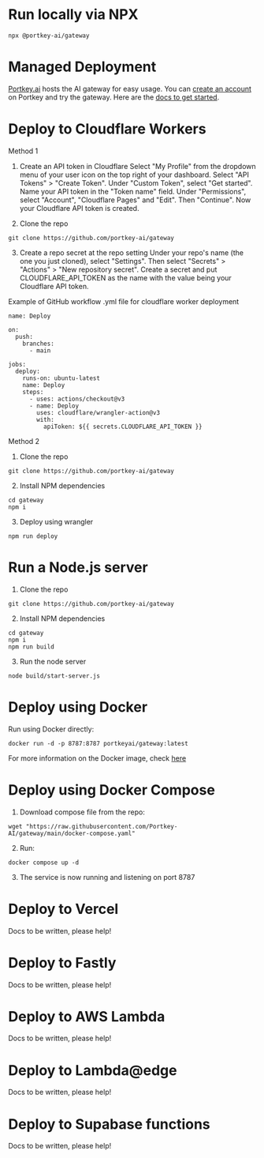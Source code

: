 # Run locally via NPX
```
npx @portkey-ai/gateway
```

# Managed Deployment
[Portkey.ai](https://portkey.ai) hosts the AI gateway for easy usage. You can [create an account](https://app.portkey.ai) on Portkey and try the gateway. Here are the [docs to get started](https://portkey.ai/docs/welcome/make-your-first-request).

# Deploy to Cloudflare Workers

Method 1

1. Create an API token in Cloudflare
Select "My Profile" from the dropdown menu of your user icon on the top right of your dashboard. Select "API Tokens" > "Create Token". Under "Custom Token", select "Get started". Name your API token in the "Token name" field. Under "Permissions", select "Account", "Cloudflare Pages" and "Edit". Then "Continue". Now your Cloudflare API token is created. 

2. Clone the repo
```
git clone https://github.com/portkey-ai/gateway
```
3. Create a repo secret at the repo setting
Under your repo's name (the one you just cloned), select "Settings". Then select "Secrets" > "Actions" > "New repository secret". Create a secret and put CLOUDFLARE_API_TOKEN as the name with the value being your Cloudflare API token. 

Example of GitHub workflow .yml file for cloudflare worker deployment
```
name: Deploy

on:
  push:
    branches:
      - main

jobs:
  deploy:
    runs-on: ubuntu-latest
    name: Deploy
    steps:
      - uses: actions/checkout@v3
      - name: Deploy
        uses: cloudflare/wrangler-action@v3
        with:
          apiToken: ${{ secrets.CLOUDFLARE_API_TOKEN }}
```   


Method 2
1. Clone the repo
```
git clone https://github.com/portkey-ai/gateway
```
2. Install NPM dependencies
```
cd gateway
npm i
```
3. Deploy using wrangler
```
npm run deploy
```


# Run a Node.js server
1. Clone the repo
```
git clone https://github.com/portkey-ai/gateway
```
2. Install NPM dependencies
```
cd gateway
npm i
npm run build
```
3. Run the node server
```
node build/start-server.js
```

# Deploy using Docker
Run using Docker directly:
```
docker run -d -p 8787:8787 portkeyai/gateway:latest
```
For more information on the Docker image, check [here](https://hub.docker.com/r/portkeyai/gateway)

# Deploy using Docker Compose
1. Download compose file from the repo:
```
wget "https://raw.githubusercontent.com/Portkey-AI/gateway/main/docker-compose.yaml"
```
2. Run:
```
docker compose up -d
```
3. The service is now running and listening on port 8787

# Deploy to Vercel
Docs to be written, please help!

# Deploy to Fastly
Docs to be written, please help!

# Deploy to AWS Lambda
Docs to be written, please help!

# Deploy to Lambda@edge
Docs to be written, please help!

# Deploy to Supabase functions
Docs to be written, please help!
